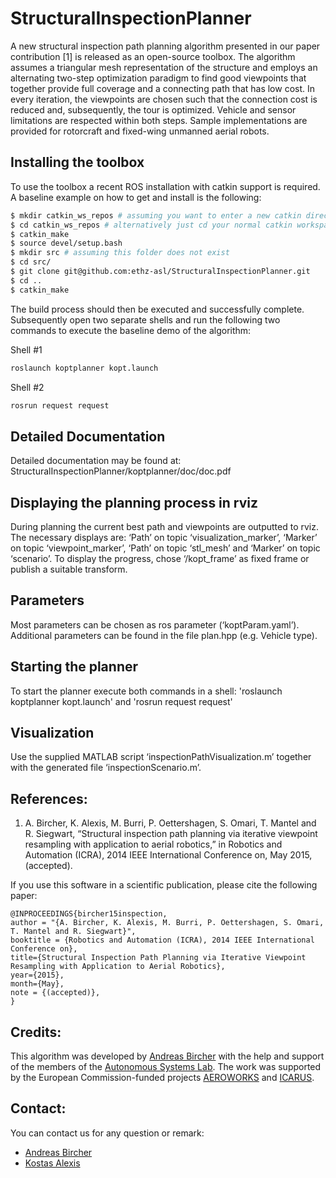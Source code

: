 StructuralInspectionPlanner
===========================

A new structural inspection path planning algorithm presented in our paper contribution [1] is released as an open-source toolbox. The algorithm assumes a triangular mesh representation of the structure and employs an alternating two-step optimization paradigm to find good viewpoints that together provide full coverage and a connecting path that has low cost. In every iteration, the viewpoints are chosen such that the connection cost is reduced and, subsequently, the tour is optimized. Vehicle and sensor limitations are respected within both steps. Sample implementations are provided for rotorcraft and fixed-wing unmanned aerial robots. 

Installing the toolbox
---------------------------
To use the toolbox a recent ROS installation with catkin support is required. A baseline example on how to get and install is the following:

```sh
$ mkdir catkin_ws_repos # assuming you want to enter a new catkin directory
$ cd catkin_ws_repos # alternatively just cd your normal catkin workspace
$ catkin_make 
$ source devel/setup.bash
$ mkdir src # assuming this folder does not exist
$ cd src/
$ git clone git@github.com:ethz-asl/StructuralInspectionPlanner.git
$ cd ..
$ catkin_make
```

The build process should then be executed and successfully complete. Subsequently open two separate shells and run the following two commands to execute the baseline demo of the algorithm:

Shell #1
```sh
roslaunch koptplanner kopt.launch
```
Shell #2
```sh
rosrun request request 
```

Detailed Documentation
---------------------------
Detailed documentation may be found at: StructuralInspectionPlanner/koptplanner/doc/doc.pdf


Displaying the planning process in rviz
---------------------------
During planning the current best path and viewpoints are outputted to rviz. The necessary displays are:
‘Path’ on topic ‘visualization_marker’,
‘Marker’ on topic ‘viewpoint_marker’,
‘Path’ on topic ‘stl_mesh’ and 
‘Marker’ on topic ‘scenario’.
To display the progress, chose ‘/kopt_frame’ as fixed frame or publish a suitable transform.

Parameters
---------------------------
Most parameters can be chosen as ros parameter (‘koptParam.yaml’). Additional parameters can be found in the file plan.hpp (e.g. Vehicle type).

Starting the planner
---------------------------
To start the planner execute both commands in a shell:
'roslaunch koptplanner kopt.launch' and
'rosrun request request'

Visualization
---------------------------
Use the supplied MATLAB script ‘inspectionPathVisualization.m’ together with the generated file ‘inspectionScenario.m’.

References:
---------------------------
1. A. Bircher, K. Alexis, M. Burri, P. Oettershagen, S. Omari, T. Mantel and R. Siegwart, “Structural inspection path planning via iterative viewpoint resampling with application to aerial robotics,” in Robotics and Automation (ICRA), 2014 IEEE International Conference on, May 2015, (accepted).

If you use this software in a scientific publication, please cite the following paper:
```
@INPROCEEDINGS{bircher15inspection, 
author = "{A. Bircher, K. Alexis, M. Burri, P. Oettershagen, S. Omari, T. Mantel and R. Siegwart}",
booktitle = {Robotics and Automation (ICRA), 2014 IEEE International Conference on}, 
title={Structural Inspection Path Planning via Iterative Viewpoint Resampling with Application to Aerial Robotics},
year={2015}, 
month={May}, 
note = {(accepted)},
}
```

Credits:
---------------------------
This algorithm was developed by [Andreas Bircher](mailto:bircher@gmx.ch) with the help and support of the members of the [Autonomous Systems Lab](http://www.asl.ethz.ch). The work was supported by the European Commission-funded projects [AEROWORKS](http://www.aeroworks2020.eu/) and [ICARUS](http://www.fp7-icarus.eu/). 

Contact:
---------------------------
You can contact us for any question or remark:
* [Andreas Bircher](mailto:bircher@gmx.ch)
* [Kostas Alexis](konstantinos.alexis@mavt.ethz.ch)
